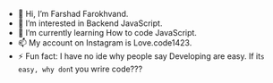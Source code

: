 - 👋 Hi, I’m Farshad Farokhvand.
- 👀 I’m interested in Backend JavaScript.
- 🌱 I’m currently learning How to code JavaScript.
- 📫 My account on Instagram is Love.code1423.
- ⚡ Fun fact: I have no ide why people say Developing are easy. If  it`s easy, why don`t you wrire code???

<!---
Love-Code1423/Love-Code1423 is a ✨ special ✨ repository because its `README.md` (this file) appears on your GitHub profile.
You can click the Preview link to take a look at your changes.
--->
